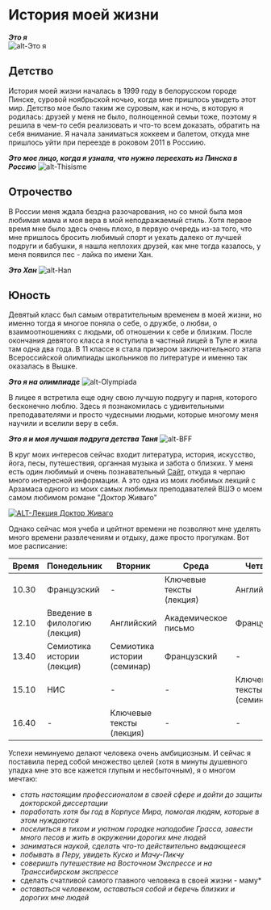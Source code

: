 # История моей жизни 
***Это я***  
![alt-Это я](https://pp.userapi.com/c824202/v824202788/87344/xojoBzyQTls.jpg "Моя фотография")

## Детство
История моей жизни началась в 1999 году в белорусском городе Пинске, суровой ноябрьской ночью, когда мне пришлось увидеть этот мир. Детство мое было таким же суровым, как и ночь, в которую я родилась: друзей у меня не было, полноценной семьи тоже, поэтому я решила в чем-то себя реализовать и что-то всем доказать, обратить на себя внимание. Я начала заниматься хоккеем и балетом, откуда мне пришлось уйти при переезде в роковом 2011 в Россиию.

***Это мое лицо, когда я узнала, что нужно переехать из Пинска в Россию***
![alt-Thisisme](https://pp.userapi.com/c636720/v636720700/48943/ZV8fk1022y8.jpg "Моя фотограифия в 2011")

## Отрочество 
В России меня ждала бездна разочарования, но со мной была моя любимая мама и моя вера в мой неподражаемый стиль. Хотя первое время мне было здесь очень плохо, в первую очередь из-за того, что мне пришлось бросить любимый спорт и уехать далеко от лучшей подруги и бабушки, я нашла неплохих друзей, как мне тогда казалось, у меня появился пес - лайка по имени Хан.

***Это Хан***
![alt-Han](https://pp.userapi.com/c840427/v840427671/47a78/J0-xl5wuHQI.jpg "Это Хан")

## Юность
Девятый класс был самым отвратительным временем в моей жизни, но именно тогда я многое поняла о себе, о дружбе, о любви, о взаимоотношениях с людьми, об отношении к себе и близким. После окончания девятого класса я поступила в частный лицей в Туле и жила там одна два года. В 11 классе я стала призером заключительного этапа Всероссийской олимпиады школьников по литературе и именно так оказалась в Вышке. 

***Это я на олимпиаде***
![alt-Olympiada](https://pp.userapi.com/c638817/v638817700/2f96a/3bXmKs04nGs.jpg "Олимпиада")

В лицее я встретила еще одну свою лучшую подругу и парня, которого бесконечно люблю. Здесь я познакомилась с удивительными преподавателями и просто чудесными людьми, которые многому меня научили и вселили веру в себя.

***Это я и моя лучшая подруга детства Таня***
![alt-BFF](https://pp.userapi.com/c639825/v639825112/38d4f/lqBsu1i__p8.jpg "Я и Таня")

В круг моих интересов сейчас входит литература, история, искусство, йога, песы, путешествия, органная музыка и забота о близких. У меня есть один любимый и очень познавательный [Сайт](http://arzamas.academy/ "Мой любимый сайт"), откуда я черпаю много интересной информации. 
А это одна из моих любимых лекций с Арзамаса одного из моих самых любимых преподавателей ВШЭ о моем самом любимом романе "Доктор Живаго"

[![ALT-Лекция Доктор Живаго](https://pp.userapi.com/c621509/v621509725/58273/TjT9yctZQkA.jpg)](https://www.youtube.com/watch?time_continue=21&v=mdKddQDppE8)

Однако сейчас моя учеба и цейтнот времени не позволяют мне уделять много времени развлечениям и отдыху, даже просто прогулкам. Вот мое расписание: 

Время | Понедельник | Вторник | Среда | Четверг | Пятница
---|---|---|---|---|---
10.30|Французский|-|Ключевые тексты (лекция)|Английский|Цифровая грамотность (лекция)
12.10|Введение в филологию (лекция)|Английский|Академическое письмо|Французский|Цифровая грамотность (семинар)
13.40|Семиотика истории (лекция)|Семиотика истории (семинар)|Французский|-|Ключевые тексты (семинар)
15.10|НИС|-|-|Ключевые тексты (семинар)|Введение в филологию (семинар)
16.40|-|Ключевые тексты (лекция)|-|-|-

Успехи неминуемо делают человека очень амбициозным. И сейчас я поставила перед собой множество целей (хотя в минуты душевного упадка мне это все кажется глупым и несбыточным), я о многом мечтаю:
* *стать настоящим профессионалом в своей сфере и дойти до защиты докторской диссертации*
* *поработать хотя бы год в Корпусе Мира, помогая людям, которые в этом нуждаются*
* *поселиться в тихом и уютном городке наподобие Грасса, завести много песов и жить в окружении дорогих мне людей*
* *заниматься наукой, сделать что-то действительно выдающееся*
* *побывать в Перу, увидеть Куско и Мачу-Пикчу*
* *соверишть путешествие на Восточном Экспрессе и на Транссибирском экспрессе*
* сделать счатливой самого главного человека в своей жизни - маму*
* *оставаться человеком, оставаться собой и беречь близких и дорогих мне людей*
